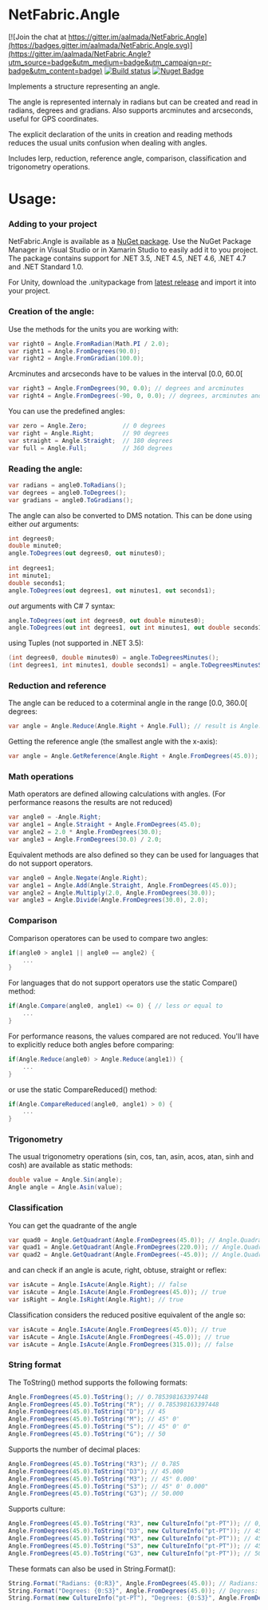NetFabric.Angle
===============

[![Join the chat at https://gitter.im/aalmada/NetFabric.Angle](https://badges.gitter.im/aalmada/NetFabric.Angle.svg)](https://gitter.im/aalmada/NetFabric.Angle?utm_source=badge&utm_medium=badge&utm_campaign=pr-badge&utm_content=badge) [![Build status](https://ci.appveyor.com/api/projects/status/6lfc5ymh0wip5msi?svg=true)](https://ci.appveyor.com/project/AntaoAlmada/netfabric-angle/) [![Nuget Badge](https://buildstats.info/nuget/NetFabric.Angle)](https://www.nuget.org/packages/NetFabric.Angle/)

Implements a structure representing an angle.

The angle is represented internaly in radians but can be created and read in radians, degrees and gradians. Also supports arcminutes and arcseconds, useful for GPS coordinates.

The explicit declaration of the units in creation and reading methods reduces the usual units confusion when dealing with angles.

Includes lerp, reduction, reference angle, comparison, classification and trigonometry operations. 

# Usage:

### Adding to your project

NetFabric.Angle is available as a [NuGet package](https://www.nuget.org/packages/NetFabric.Angle/). Use the NuGet Package Manager in Visual Studio or in Xamarin Studio to easily add it to you project. The package contains support for .NET 3.5, .NET 4.5, .NET 4.6, .NET 4.7 and .NET Standard 1.0.

For Unity, download the .unitypackage from [latest release](https://github.com/aalmada/NetFabric.Angle/releases) and import it into your project.

### Creation of the angle:

Use the methods for the units you are working with:

```csharp
var right0 = Angle.FromRadian(Math.PI / 2.0);
var right1 = Angle.FromDegrees(90.0);
var right2 = Angle.FromGradian(100.0);
```

Arcminutes and arcseconds have to be values in the interval [0.0, 60.0[

```csharp
var right3 = Angle.FromDegrees(90, 0.0); // degrees and arcminutes
var right4 = Angle.FromDegrees(-90, 0, 0.0); // degrees, arcminutes and arcseconds
```

You can use the predefined angles:

```csharp
var zero = Angle.Zero;          // 0 degrees
var right = Angle.Right;        // 90 degrees
var straight = Angle.Straight;  // 180 degrees
var full = Angle.Full;          // 360 degrees
```

### Reading the angle:

```csharp
var radians = angle0.ToRadians();
var degrees = angle0.ToDegrees();
var gradians = angle0.ToGradians();
```

The angle can also be converted to DMS notation. This can be done using either *out* arguments:  
```csharp
int degrees0;
double minute0;
angle.ToDegrees(out degrees0, out minutes0);
    
int degrees1;
int minute1;
double seconds1;
angle.ToDegrees(out degrees1, out minutes1, out seconds1);
```

*out* arguments with C# 7 syntax:

```csharp
angle.ToDegrees(out int degrees0, out double minutes0);
angle.ToDegrees(out int degrees1, out int minutes1, out double seconds1);
```

using Tuples (not supported in .NET 3.5):

```csharp
(int degrees0, double minutes0) = angle.ToDegreesMinutes();
(int degrees1, int minutes1, double seconds1) = angle.ToDegreesMinutesSeconds();
```

### Reduction and reference

The angle can be reduced to a coterminal angle in the range [0.0, 360.0[ degrees:
​    
```csharp
var angle = Angle.Reduce(Angle.Right + Angle.Full); // result is Angle.Right
```

Getting the reference angle (the smallest angle with the x-axis):

```csharp
var angle = Angle.GetReference(Angle.Right + Angle.FromDegrees(45.0)); // result is an angle with 45 degrees
```

### Math operations

Math operators are defined allowing calculations with angles. (For performance reasons the results are not reduced)
​    
```csharp
var angle0 = -Angle.Right; 
var angle1 = Angle.Straight + Angle.FromDegrees(45.0);
var angle2 = 2.0 * Angle.FromDegrees(30.0);
var angle3 = Angle.FromDegrees(30.0) / 2.0;
```

Equivalent methods are also defined so they can be used for languages that do not support operators.

```csharp
var angle0 = Angle.Negate(Angle.Right); 
var angle1 = Angle.Add(Angle.Straight, Angle.FromDegrees(45.0));
var angle2 = Angle.Multiply(2.0, Angle.FromDegrees(30.0));
var angle3 = Angle.Divide(Angle.FromDegrees(30.0), 2.0);
```

### Comparison

Comparison operatores can be used to compare two angles:
​    
```csharp
if(angle0 > angle1 || angle0 == angle2) {
    ...
}
```

For languages that do not support operators use the static Compare() method:
​    
```csharp
if(Angle.Compare(angle0, angle1) <= 0) { // less or equal to
    ...
}
```

For performance reasons, the values compared are not reduced. You'll have to explicitly reduce both angles before comparing:
​    
```csharp
if(Angle.Reduce(angle0) > Angle.Reduce(angle1)) {
    ...
}
```

or use the static CompareReduced() method:

```csharp
if(Angle.CompareReduced(angle0, angle1) > 0) {
    ...
}
```

### Trigonometry

The usual trigonometry operations (sin, cos, tan, asin, acos, atan, sinh and cosh) are available as static methods:

```csharp
double value = Angle.Sin(angle);
Angle angle = Angle.Asin(value);
```

### Classification

You can get the quadrante of the angle

```csharp
var quad0 = Angle.GetQuadrant(Angle.FromDegrees(45.0)); // Angle.Quadrant.First
var quad1 = Angle.GetQuadrant(Angle.FromDegrees(220.0)); // Angle.Quadrant.Third
var quad2 = Angle.GetQuadrant(Angle.FromDegrees(-45.0)); // Angle.Quadrant.Fourth
```

and can check if an angle is acute, right, obtuse, straight or reflex:

```csharp
var isAcute = Angle.IsAcute(Angle.Right); // false
var isAcute = Angle.IsAcute(Angle.FromDegrees(45.0)); // true
var isRight = Angle.IsRight(Angle.Right); // true
```

Classification considers the reduced positive equivalent of the angle so:

```csharp
var isAcute = Angle.IsAcute(Angle.FromDegrees(45.0)); // true
var isAcute = Angle.IsAcute(Angle.FromDegrees(-45.0)); // true
var isAcute = Angle.IsAcute(Angle.FromDegrees(315.0)); // false
```

### String format

The ToString() method supports the following formats:

```csharp
Angle.FromDegrees(45.0).ToString(); // 0.785398163397448
Angle.FromDegrees(45.0).ToString("R"); // 0.785398163397448
Angle.FromDegrees(45.0).ToString("D"); // 45
Angle.FromDegrees(45.0).ToString("M"); // 45° 0'
Angle.FromDegrees(45.0).ToString("S"); // 45° 0' 0"
Angle.FromDegrees(45.0).ToString("G"); // 50
```

Supports the number of decimal places:

```csharp
Angle.FromDegrees(45.0).ToString("R3"); // 0.785
Angle.FromDegrees(45.0).ToString("D3"); // 45.000
Angle.FromDegrees(45.0).ToString("M3"); // 45° 0.000'
Angle.FromDegrees(45.0).ToString("S3"); // 45° 0' 0.000"
Angle.FromDegrees(45.0).ToString("G3"); // 50.000
```

Supports culture:

```csharp
Angle.FromDegrees(45.0).ToString("R3", new CultureInfo("pt-PT")); // 0,785
Angle.FromDegrees(45.0).ToString("D3", new CultureInfo("pt-PT")); // 45,000
Angle.FromDegrees(45.0).ToString("M3", new CultureInfo("pt-PT")); // 45° 0,000'
Angle.FromDegrees(45.0).ToString("S3", new CultureInfo("pt-PT")); // 45° 0' 0,000"
Angle.FromDegrees(45.0).ToString("G3", new CultureInfo("pt-PT")); // 50,000
```

These formats can also be used in String.Format():

```csharp
String.Format("Radians: {0:R3}", Angle.FromDegrees(45.0)); // Radians: 0.785
String.Format("Degrees: {0:S3}", Angle.FromDegrees(45.0)); // Degrees: 45° 0' 0.000"
String.Format(new CultureInfo("pt-PT"), "Degrees: {0:S3}", Angle.FromDegrees(45.0)); // Degrees: 45° 0' 0,000"
```

